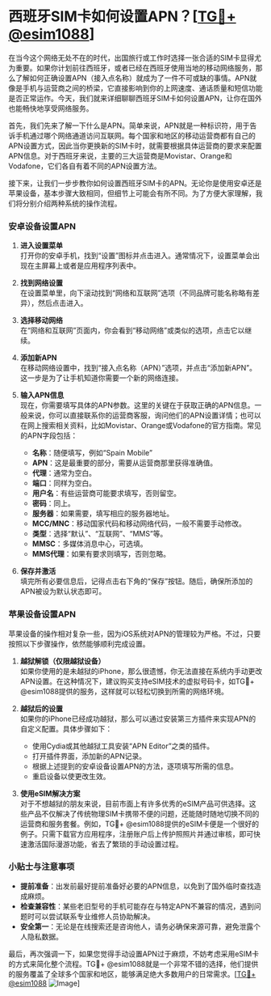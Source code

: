 # 西班牙SIM卡如何设置APN？[[TG💪+ @esim1088](https://t.me/s/esim1088)]

在当今这个网络无处不在的时代，出国旅行或工作时选择一张合适的SIM卡显得尤为重要。如果你计划前往西班牙，或者已经在西班牙使用当地的移动网络服务，那么了解如何正确设置APN（接入点名称）就成为了一件不可或缺的事情。APN就像是手机与运营商之间的桥梁，它直接影响到你的上网速度、通话质量和短信功能是否正常运作。今天，我们就来详细聊聊西班牙SIM卡如何设置APN，让你在国外也能畅快地享受网络服务。

首先，我们先来了解一下什么是APN。简单来说，APN就是一种标识符，用于告诉手机通过哪个网络通道访问互联网。每个国家和地区的移动运营商都有自己的APN设置方式，因此当你更换新的SIM卡时，就需要根据具体运营商的要求来配置APN信息。对于西班牙来说，主要的三大运营商是Movistar、Orange和Vodafone，它们各自有着不同的APN设置方法。

接下来，让我们一步步教你如何设置西班牙SIM卡的APN。无论你是使用安卓还是苹果设备，基本步骤大致相同，但细节上可能会有所不同。为了方便大家理解，我们将分别介绍两种系统的操作流程。

### 安卓设备设置APN

1. **进入设置菜单**  
   打开你的安卓手机，找到“设置”图标并点击进入。通常情况下，设置菜单会出现在主屏幕上或者是应用程序列表中。

2. **找到网络设置**  
   在设置菜单里，向下滚动找到“网络和互联网”选项（不同品牌可能名称略有差异），然后点击进入。

3. **选择移动网络**  
   在“网络和互联网”页面内，你会看到“移动网络”或类似的选项，点击它以继续。

4. **添加新APN**  
   在移动网络设置中，找到“接入点名称（APN）”选项，并点击“添加新APN”。这一步是为了让手机知道你需要一个新的网络连接。

5. **输入APN信息**  
   现在，你需要填写具体的APN参数。这里的关键在于获取正确的APN信息。一般来说，你可以直接联系你的运营商客服，询问他们的APN设置详情；也可以在网上搜索相关资料，比如Movistar、Orange或Vodafone的官方指南。常见的APN字段包括：
   - **名称**：随便填写，例如“Spain Mobile”
   - **APN**：这是最重要的部分，需要从运营商那里获得准确值。
   - **代理**：通常为空白。
   - **端口**：同样为空白。
   - **用户名**：有些运营商可能要求填写，否则留空。
   - **密码**：同上。
   - **服务器**：如果需要，填写相应的服务器地址。
   - **MCC/MNC**：移动国家代码和移动网络代码，一般不需要手动修改。
   - **类型**：选择“默认”、“互联网”、“MMS”等。
   - **MMSC**：多媒体消息中心，可选填。
   - **MMS代理**：如果有要求则填写，否则忽略。

6. **保存并激活**  
   填完所有必要信息后，记得点击右下角的“保存”按钮。随后，确保所添加的APN被设为默认状态即可。

### 苹果设备设置APN

苹果设备的操作相对复杂一些，因为iOS系统对APN的管理较为严格。不过，只要按照以下步骤操作，依然能够顺利完成设置。

1. **越狱解锁（仅限越狱设备）**  
   如果你使用的是未越狱的iPhone，那么很遗憾，你无法直接在系统内手动更改APN设置。在这种情况下，建议购买支持eSIM技术的虚拟号码卡，如TG💪+ @esim1088提供的服务，这样就可以轻松切换到所需的网络环境。

2. **越狱后的设置**  
   如果你的iPhone已经成功越狱，那么可以通过安装第三方插件来实现APN的自定义配置。具体步骤如下：
   - 使用Cydia或其他越狱工具安装“APN Editor”之类的插件。
   - 打开插件界面，添加新的APN记录。
   - 根据上述提到的安卓设备设置APN的方法，逐项填写所需的信息。
   - 重启设备以使更改生效。

3. **使用eSIM解决方案**  
   对于不想越狱的朋友来说，目前市面上有许多优秀的eSIM产品可供选择。这些产品不仅解决了传统物理SIM卡携带不便的问题，还能随时随地切换不同的运营商和服务套餐。例如，TG💪+ @esim1088提供的eSIM卡便是一个很好的例子。只需下载官方应用程序，注册账户后上传护照照片并通过审核，即可快速激活国际漫游功能，省去了繁琐的手动设置过程。

### 小贴士与注意事项

- **提前准备**：出发前最好提前准备好必要的APN信息，以免到了国外临时查找造成麻烦。
- **检查兼容性**：某些老旧型号的手机可能存在与特定APN不兼容的情况，遇到问题时可以尝试联系专业维修人员协助解决。
- **安全第一**：无论是在线搜索还是咨询他人，请务必确保来源可靠，避免泄露个人隐私数据。

最后，再次强调一下，如果您觉得手动设置APN过于麻烦，不妨考虑采用eSIM卡的方式来简化整个流程。TG💪+ @esim1088就是一个非常不错的选择，他们提供的服务覆盖了全球多个国家和地区，能够满足绝大多数用户的日常需求。[[TG💪+ @esim1088](https://t.me/s/esim1088) ![Image](https://i.postimg.cc/4NQfJmqS/Snipaste-2025-05-13-00-14-12.png)]